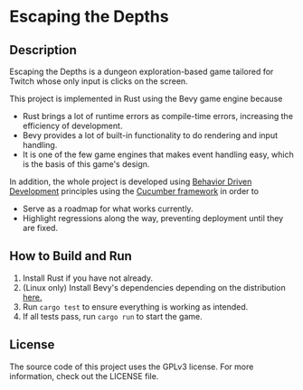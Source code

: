 # Escaping the Depths
## Description
Escaping the Depths is a dungeon exploration-based game tailored for Twitch whose only input is clicks on the screen.

This project is implemented in Rust using the Bevy game engine because
- Rust brings a lot of runtime errors as compile-time errors, increasing the efficiency of development.
- Bevy provides a lot of built-in functionality to do rendering and input handling.
- It is one of the few game engines that makes event handling easy, which is the basis of this game's design.

In addition, the whole project is developed using [Behavior Driven Development](https://en.wikipedia.org/wiki/Behavior-driven_development) principles using the [Cucumber framework](https://cucumber-rs.github.io/cucumber/current/) in order to
- Serve as a roadmap for what works currently.
- Highlight regressions along the way, preventing deployment until they are fixed.

## How to Build and Run
1. Install Rust if you have not already.
2. (Linux only) Install Bevy's dependencies depending on the distribution [here.](https://github.com/bevyengine/bevy/blob/main/docs/linux_dependencies.md)
3. Run `cargo test` to ensure everything is working as intended.
4. If all tests pass, run `cargo run` to start the game.

## License
The source code of this project uses the GPLv3 license. For more information, check out the LICENSE file.
